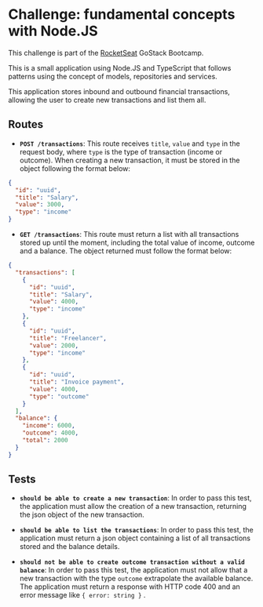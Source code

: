 # Challenge: fundamental concepts with Node.JS

This challenge is part of the [RocketSeat](https://rocketseat.com.br/) GoStack Bootcamp.

This is a small application using Node.JS and TypeScript that follows patterns using the concept of models, repositories and services.

This application stores inbound and outbound financial transactions, allowing the user to create new transactions and list them all.

## Routes

- **`POST /transactions`**: This route receives `title`, `value` and `type` in the request body, where `type` is the type of transaction (income or outcome). When creating a new transaction, it must be stored in the object following the format below:

```json
{
  "id": "uuid",
  "title": "Salary",
  "value": 3000,
  "type": "income"
}
```

- **`GET /transactions`**: This route must return a list with all transactions stored up until the moment, including the total value of income, outcome and a balance. The object returned must follow the format below:

```json
{
  "transactions": [
    {
      "id": "uuid",
      "title": "Salary",
      "value": 4000,
      "type": "income"
    },
    {
      "id": "uuid",
      "title": "Freelancer",
      "value": 2000,
      "type": "income"
    },
    {
      "id": "uuid",
      "title": "Invoice payment",
      "value": 4000,
      "type": "outcome"
    }
  ],
  "balance": {
    "income": 6000,
    "outcome": 4000,
    "total": 2000
  }
}
```

## Tests

- **`should be able to create a new transaction`**: In order to pass this test, the application must allow the creation of a new transaction, returning the json object of the new transaction.

- **`should be able to list the transactions`**: In order to pass this test, the application must return a json object containing a list of all transactions stored and the balance details.

- **`should not be able to create outcome transaction without a valid balance`**: In order to pass this test, the application must not allow that a new transaction with the type `outcome` extrapolate the available balance. The application must return a response with HTTP code 400 and an error message like `{ error: string }` .
